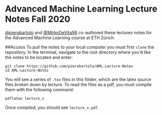 # Advanced Machine Learning Lecture Notes Fall 2020

[@pierobartolo](https://github.com/pierobartolo) and [@MirkoDeVita98](https://github.com/MirkoDeVita98) co-authored these lectures notes for the Advanced Machine Learning course at ETH Zürich.

##Access
To pull the notes to your local computer you must first `clone` the repository.
In the terminal, navigate to the root directory where you'd like the notes to
be located and enter:

    git clone https://github.com/pierobartolo/AML-Lecture-Notes
    cd AML-Lecture-Notes

You will see a series of `.tex` files in this folder, which are the latex
source files broken down by lecture. To read the files as a pdf, you must
compile them with the following command:

    pdflatex lecture_x

Once compiled, you should see `lecture_x.pdf`.
